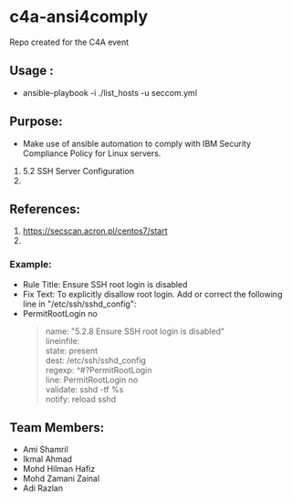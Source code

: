 # c4a-ansi4comply
Repo created for the C4A event

## Usage :
* ansible-playbook -i ./list_hosts -u seccom.yml

## Purpose:
* Make use of ansible automation to comply with IBM Security Compliance Policy for Linux servers.
1. 5.2 SSH Server Configuration
2. 

## References:
1. https://secscan.acron.pl/centos7/start
2. 

### Example:
* Rule Title: Ensure SSH root login is disabled
* Fix Text: To explicitly disallow root login. Add or correct the following line in "/etc/ssh/sshd_config":
* PermitRootLogin no
  > name: "5.2.8 Ensure SSH root login is disabled"<br>
  > lineinfile:<br>
  > 	state: present<br>
  > 	dest: /etc/ssh/sshd_config<br>
  > 	regexp: ^#?PermitRootLogin<br>
  > 	line: PermitRootLogin no<br>
  > 	validate: sshd -tf %s<br>
  > notify: reload sshd<br>

## Team Members:
* Ami Shamril
* Ikmal Ahmad
* Mohd Hilman Hafiz
* Mohd Zamani Zainal
* Adi Razlan
